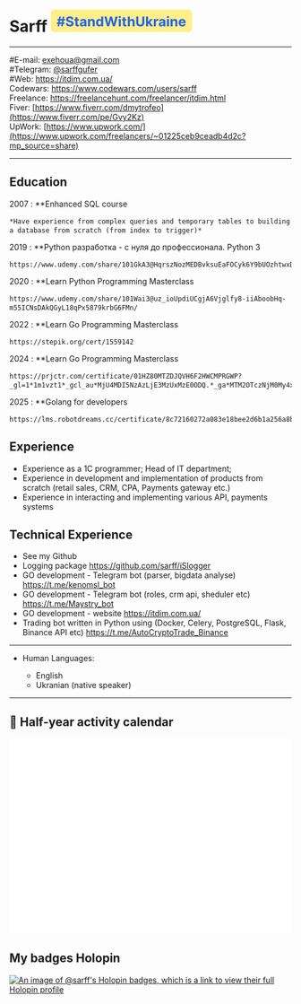 Sarff [![Stand With Ukraine](https://raw.githubusercontent.com/vshymanskyy/StandWithUkraine/main/badges/StandWithUkraine.svg)](https://stand-with-ukraine.pp.ua)
============

-------------------     ----------------------------
#E-mail:                        exehoua@gmail.com  
#Telegram:                      [@sarffgufer](https://t.me/sarffgufer)    
#Web:                           https://itdim.com.ua/   
Codewars:                      https://www.codewars.com/users/sarff  
Freelance:                     https://freelancehunt.com/freelancer/itdim.html<br/>
Fiver:                         [https://www.fiverr.com/dmytrofeo](https://www.fiverr.com/pe/Gvy2Kz)   
UpWork:                        [https://www.upwork.com/](https://www.upwork.com/freelancers/~01225ceb9ceadb4d2c?mp_source=share) 
-------------------     ----------------------------

Education
---------

2007 
:   **Enhanced SQL course

    *Have experience from complex queries and temporary tables to building a database from scratch (from index to trigger)*

2019
:   **Python разработка - с нуля до профессионала. Python 3

    https://www.udemy.com/share/101GkA3@HqrszNozMEDBvksuEaFOCyk6Y9bUOzhtwxDN7wKHEp4OmGl7dJVmm8gEO0lAF6lY/
    
2020
:   **Learn Python Programming Masterclass


    https://www.udemy.com/share/101Wai3@uz_ioUpdiUCgjA6Vjglfy8-iiAboobHq-m55ICNsDAkQGyL18qPx5879krbG6FMn/

2022
:   **Learn Go Programming Masterclass

    https://stepik.org/cert/1559142

2024
:   **Learn Go Programming Masterclass

    https://prjctr.com/certificate/01HZ80MTZDJQVH6F2HWCMPRGWP?_gl=1*1m1vzt1*_gcl_au*MjU4MDI5NzAzLjE3MzUxMzE0ODQ.*_ga*MTM2OTczNjM0My4xNzM1MTMxNDg0*_ga_2MPTSBFM6Q*MTczNTEzMTQ4My4xLjEuMTczNTEzMTQ5NC40OS4wLjM5MTgwMDc0Mw

2025
:   **Golang for developers

    https://lms.robotdreams.cc/certificate/8c72160272a083e18bee2d6b1a256a8b

Experience
----------

   * Experience as a 1C programmer; Head of IT department;
   * Experience in development and implementation of products from scratch (retail sales, CRM, CPA, Payments gateway etc.)
   * Experience in interacting and implementing various API, payments systems

Technical Experience
--------------------
  * See my Github 
  * Logging package https://github.com/sarff/iSlogger
  * GO development - Telegram bot (parser, bigdata analyse) https://t.me/kenomsl_bot
  * GO development - Telegram bot (roles, crm api, sheduler etc) https://t.me/Maystry_bot
  * GO development - website https://itdim.com.ua/
  * Trading bot written in Python using (Docker, Celery, PostgreSQL, Flask, Binance API etc) https://t.me/AutoCryptoTrade_Binance

----------------------------------------

* Human Languages:

     * English 
     * Ukranian (native speaker)
----------------------------------------

## 📆 Half-year activity calendar
<p align="center">
  <img src="metrics.plugin.isocalendar.svg" alt="isocalendar">
</p>

## My badges Holopin
[![An image of @sarff's Holopin badges, which is a link to view their full Holopin profile](https://holopin.me/sarff)](https://holopin.io/@sarff)
